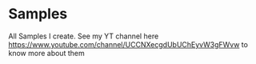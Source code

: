 # Samples
All Samples I create. See my YT channel here https://www.youtube.com/channel/UCCNXecgdUbUChEyvW3gFWvw to know more about them
